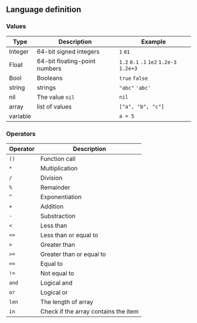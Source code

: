 ## Language definition

### Values 
Type       | Description                   | Example                                  |
-----------|-------------------------------|------------------------------------------|
Integer    | 64-bit signed integers        | `1` `01`                                 |
Float      | 64-bit floating-point numbers | `1.2` `0.1` `.1` `1e2` `1.2e-3` `1.2e+3` |
Bool       | Booleans                      | `true` `false`                           |
string     | strings                       | `"abc"` `'abc'`                          | 
nil        | The value `nil`               | `nil`                                    | 
array      | list of values                | `["a", "b", "c"]`                        
variable   |                               | `a = 5`                                  |

### Operators 

Operator | Description                          |
---------|--------------------------------------|
`()`     | Function call                        |
`*`      | Multiplication                       |
`/`      | Division                             |
`%`      | Remainder                            |
`^`      | Exponentiation                       |
`+`      | Addition                             |
`-`      | Substraction                         |
`<`      | Less than                            |
`<=`     | Less than or equal to                |
`>`      | Greater than                         |
`>=`     | Greater than or equal to             |
`==`     | Equal to                             |
`!=`     | Not equal to                         |
`and`    | Logical and                          |
`or`     | Logical or                           |
`len`    | The length of array                  |
`in`     | Check if the array contains the item | 

